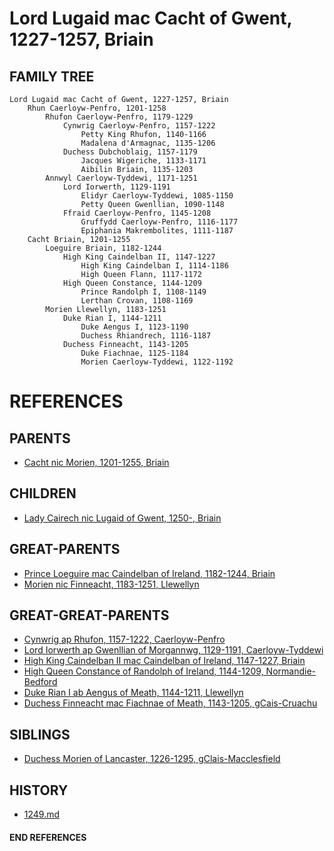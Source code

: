 # Lord Lugaid mac Cacht of Gwent, 1227-1257, Briain

## FAMILY TREE 
```
Lord Lugaid mac Cacht of Gwent, 1227-1257, Briain
    Rhun Caerloyw-Penfro, 1201-1258
        Rhufon Caerloyw-Penfro, 1179-1229
            Cynwrig Caerloyw-Penfro, 1157-1222
                Petty King Rhufon, 1140-1166
                Madalena d'Armagnac, 1135-1206
            Duchess Dubchoblaig, 1157-1179
                Jacques Wigeriche, 1133-1171
                Aibilin Briain, 1135-1203
        Annwyl Caerloyw-Tyddewi, 1171-1251
            Lord Iorwerth, 1129-1191
                Elidyr Caerloyw-Tyddewi, 1085-1150
                Petty Queen Gwenllian, 1090-1148
            Ffraid Caerloyw-Penfro, 1145-1208
                Gruffydd Caerloyw-Penfro, 1116-1177
                Epiphania Makrembolites, 1111-1187
    Cacht Briain, 1201-1255
        Loeguire Briain, 1182-1244
            High King Caindelban II, 1147-1227
                High King Caindelban I, 1114-1186
                High Queen Flann, 1117-1172
            High Queen Constance, 1144-1209
                Prince Randolph I, 1108-1149
                Lerthan Crovan, 1108-1169
        Morien Llewellyn, 1183-1251
            Duke Rian I, 1144-1211
                Duke Aengus I, 1123-1190
                Duchess Rhiandrech, 1116-1187
            Duchess Finneacht, 1143-1205
                Duke Fiachnae, 1125-1184
                Morien Caerloyw-Tyddewi, 1122-1192
```


# REFERENCES

## PARENTS 
* [Cacht nic Morien, 1201-1255, Briain](cacht_nic_morien_1201.md)

## CHILDREN 
* [Lady Cairech nic Lugaid of Gwent, 1250-, Briain](cairech_nic_lugaid_1250.md)

## GREAT-PARENTS 
* [Prince Loeguire mac Caindelban of Ireland, 1182-1244, Briain](loeguire_mac_caindelban_1182.md)
* [Morien nic Finneacht, 1183-1251, Llewellyn](morien_nic_finneacht_1183.md)

## GREAT-GREAT-PARENTS 
* [Cynwrig ap Rhufon, 1157-1222, Caerloyw-Penfro](cynwrig_ap_rhufon_1157.md)
* [Lord Iorwerth ap Gwenllian of Morgannwg, 1129-1191, Caerloyw-Tyddewi](iorwerth_ap_gwenllian_1129.md)
* [High King Caindelban II mac Caindelban of Ireland, 1147-1227, Briain](caindelban_ii_mac_caindelban_1147.md)
* [High Queen Constance of Randolph of Ireland, 1144-1209, Normandie-Bedford](constance_randolph_1144.md)
* [Duke Rian I ab Aengus of Meath, 1144-1211, Llewellyn](rian_i_ab_aengus_1144.md)
* [Duchess Finneacht mac Fiachnae of Meath, 1143-1205, gCais-Cruachu](finneacht_mac_fiachnae_1143.md)
## SIBLINGS

* [Duchess Morien of Lancaster, 1226-1295, gClais-Macclesfield](morien_1226.md)
 
## HISTORY
* [1249.md](../h/1249.md)

#### END REFERENCES
